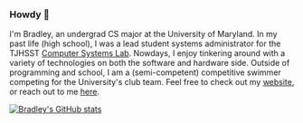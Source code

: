 ### Howdy 👋

I'm Bradley, an undergrad CS major at the University of Maryland. In my past life (high school), I was a lead student systems administrator for the TJHSST [Computer Systems Lab](https://github.com/tjcsl). Nowdays, I enjoy tinkering around with a variety of technologies on both the software and hardware side. Outside of programming and school, I am a (semi-competent) competitive swimmer competing for the University's club team. Feel free to check out my [website](https://bradleycao.dev), or reach out to me [here](mailto:bradleycao@gmail.com).


[![Bradley's GitHub stats](https://streak-stats.demolab.com/?user=bradley-cao&theme=dark)](https://git.io/streak-stats)


<!--
**bradley-cao/bradley-cao** is a ✨ _special_ ✨ repository because its `README.md` (this file) appears on your GitHub profile.

Here are some ideas to get you started:

- 🔭 I’m currently working on ...
- 🌱 I’m currently learning ...
- 👯 I’m looking to collaborate on ...
- 🤔 I’m looking for help with ...
- 💬 Ask me about ...
- 📫 How to reach me: ...
- 😄 Pronouns: ...
- ⚡ Fun fact: ...
-->
